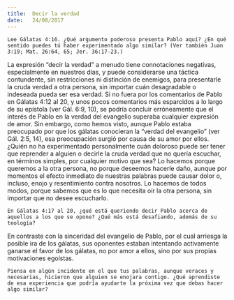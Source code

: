 ```yaml
---
title:  Decir la verdad
date:   24/08/2017
---
```


`Lee Gálatas 4:16. ¿Qué argumento poderoso presenta Pablo aquí? ¿En qué sentido puedes tú haber experimentado algo similar? (Ver también Juan 3:19; Mat. 26:64, 65; Jer. 36:17-23.)`

La expresión “decir la verdad” a menudo tiene connotaciones negativas, especialmente en nuestros días, y puede considerarse una táctica contundente, sin restricciones ni distinción de enemigos, para presentarle la cruda verdad a otra persona, sin importar cuán desagradable o indeseada pueda ser esa verdad. Si no fuera por los comentarios de Pablo en Gálatas 4:12 al 20, y unos pocos comentarios más esparcidos a lo largo de su epístola (ver Gál. 6:9, 10), se podría concluir erróneamente que el interés de Pablo en la verdad del evangelio superaba cualquier expresión de amor. Sin embargo, como hemos visto, aunque Pablo estaba preocupado por que los gálatas conocieran la “verdad del evangelio” (ver Gál. 2:5, 14), esa preocupación surgió por causa de su amor por ellos. ¿Quién no ha experimentado personalmente cuán doloroso puede ser tener que reprender a alguien o decirle la cruda verdad que no quería escuchar, en términos simples, por cualquier motivo que sea? Lo hacemos porque queremos a la otra persona, no porque deseemos hacerle daño, aunque por momentos el efecto inmediato de nuestras palabras puede causar dolor o, incluso, enojo y resentimiento contra nosotros. Lo hacemos de todos modos, porque sabemos que es lo que necesita oír la otra persona, sin importar que no desee escucharlo.

`En Gálatas 4:17 al 20, ¿qué está queriendo decir Pablo acerca de aquellos a los que se opone? ¿Qué más está desafiando, además de su teología?`

En contraste con la sinceridad del evangelio de Pablo, por el cual arriesga la posible ira de los gálatas, sus oponentes estaban intentando activamente ganarse el favor de los gálatas, no por amor a ellos, sino por sus propias motivaciones egoístas.

`Piensa en algún incidente en el que tus palabras, aunque veraces y necesarias, hicieron que alguien se enojara contigo. ¿Qué aprendiste de esa experiencia que podría ayudarte la próxima vez que debas hacer algo similar?`